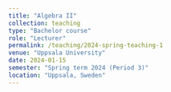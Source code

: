 ```yaml
---
title: "Algebra II"
collection: teaching
type: "Bachelor course"
role: "Lecturer"
permalink: /teaching/2024-spring-teaching-1
venue: "Uppsala University"
date: 2024-01-15
semester: "Spring term 2024 (Period 3)"
location: "Uppsala, Sweden"
---
```

